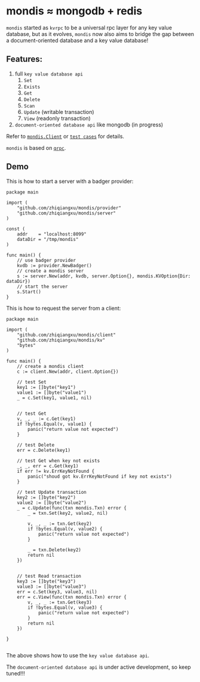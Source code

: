 # mondis ≈ mongodb + redis

`mondis` started as `kvrpc` to be a universal rpc layer for any key value database, but as it evolves, `mondis` now also aims to bridge the gap between a document-oriented database and a key value database!

## Features:

1. full `key value database api`
    1. `Set`
    2. `Exists`
    3. `Get`
    4. `Delete`
    5. `Scan`
    6. `Update` (writable transaction)
    7. `View`   (readonly transaction)
2. `document-oriented database api` like mongodb (in progress)

Refer to [`mondis.Client`](https://github.com/zhiqiangxu/mondis/blob/master/mondis.go#L6) or [`test cases`](https://github.com/zhiqiangxu/mondis/blob/master/test/sit_test.go) for details.

`mondis` is based on [`qrpc`](https://github.com/zhiqiangxu/qrpc).

## Demo

This is how to start a server with a badger provider:

```golang
package main

import (
    "github.com/zhiqiangxu/mondis/provider"
    "github.com/zhiqiangxu/mondis/server"
)

const (
	addr    = "localhost:8099"
	dataDir = "/tmp/mondis"
)

func main() {
    // use badger provider
    kvdb := provider.NewBadger()
    // create a mondis server
    s := server.New(addr, kvdb, server.Option{}, mondis.KVOption{Dir: dataDir})
    // start the server
    s.Start()
}

```

This is how to request the server from a client:

```golang
package main

import (
    "github.com/zhiqiangxu/mondis/client"
    "github.com/zhiqiangxu/mondis/kv"
    "bytes"
)

func main() {
    // create a mondis client
    c := client.New(addr, client.Option{})

    // test Set
    key1 := []byte("key1")
    value1 := []byte("value1")
    _ = c.Set(key1, value1, nil)
    

    // test Get
    v, _, _ := c.Get(key1)
    if !bytes.Equal(v, value1) {
        panic("return value not expected")
    }

    // test Delete
    err = c.Delete(key1)

    // test Get when key not exists
    _, _, err = c.Get(key1)
    if err != kv.ErrKeyNotFound {
        panic("shoud got kv.ErrKeyNotFound if key not exists")
    }

    // test Update transaction
    key2 := []byte("key2")
    value2 := []byte("value2")
    _ = c.Update(func(txn mondis.Txn) error {
        _ = txn.Set(key2, value2, nil)

        v, _, _ := txn.Get(key2)
        if !bytes.Equal(v, value2) {
            panic("return value not expected")
        }

        _ = txn.Delete(key2)
        return nil
    })
    
    
    // test Read transaction
    key3 := []byte("key3")
    value3 := []byte("value3")
    err = c.Set(key3, value3, nil)
    err = c.View(func(txn mondis.Txn) error {
        v, _, _ := txn.Get(key3)
        if !bytes.Equal(v, value3) {
            panic("return value not expected")
        }
        return nil
    })

}


```

The above shows how to use the `key value database api`.

The `document-oriented database api` is under active development, so keep tuned!!!